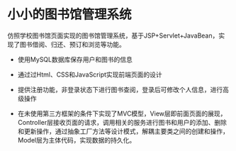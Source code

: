 # 小小的图书馆管理系统

仿照学校图书馆页面实现的图书馆管理系统，基于JSP+Servlet+JavaBean，实现了图书借阅、归还、预订和浏览等功能。

* 使用MySQL数据库保存用户和图书的信息

* 通过过Html、CSS和JavaScript实现前端页面的设计

* 提供注册功能，非登录状态下进行图书查阅，登录后可修改个人信息，进行高级操作

* 在未使用第三方框架的条件下实现了MVC模型，View层即前面页面的展现，Controller层接收页面的请求，调用相关的服务进行图书和用户的添加、删除和更新操作，通过抽象工厂方法等设计模式，解耦主要类之间的创建和操作，Model层为主体代码，实现数据的持久化。
